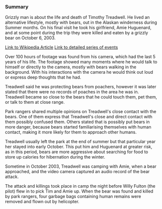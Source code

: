 ### Summary 

Grizzly man is about the life and death of Timothy Treadwell. He lived an alternative lifestyle, mostly with bears, out in the Alaskan winderness during Summer months. On his final visit he took his girlfriend, Amie Huguenard, and at some point during the trip they were killed and eaten by a grizzly bear on October 6, 2003.

[Link to Wikipedia Article](https://en.wikipedia.org/wiki/Grizzly_Man)
[Link to detailed series of events](http://www.yellowstone-bearman.com/Tim_Treadwell.html)

Over 100 hours of footage was found from his camera, which had the last 5 years of his life. The footage showed many moments where he would talk to himself or directly to the camera, mostly with bears walking in the background. With his interactions with the camera he would think out loud or express deep thoughts that he had.

Treadwell said he was protecting bears from poachers, however it was later stated that there were no records of poaches in the area he was in. Treadwell became so close to the bears that he could touch them, pet them, or talk to them at close range.

Park rangers shared multiple opinions on Treadwell's close contact with the bears. One of them express that Treadwell's close and direct contact with them possibly confused them. Others stated that is possibly put bears in more danger, because bears started familiarising themselves with human contact, making it more likely for them to approach other humans.

Treadwell usually left the park at the end of summer but that particular year her stayed into early October. This put him and Huguenard at greater risk, as in this period, bears are more aggressive about searching for food to store up calories for hibernation during the winter. 

Sometime in October 2003, Treadwell was camping with Amie, when a bear approached, and the video camera captured an audio record of the bear attack. 

The attack and killings took place in camp the night before Willy Fulton (the pilot) flew in to pick Tim and Amie up. When the bear was found and killed by park rangers, four garbage bags containing human remains were removed and flown out by helicopter.